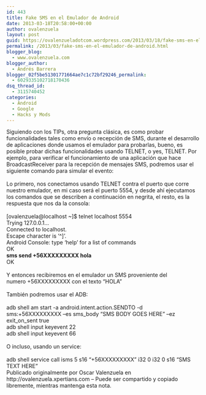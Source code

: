 ```yaml
---
id: 443
title: Fake SMS en el Emulador de Android
date: 2013-03-18T20:58:00+00:00
author: ovalenzuela
layout: post
guid: https://ovalenzueladotcom.wordpress.com/2013/03/18/fake-sms-en-el-emulador-de-android
permalink: /2013/03/fake-sms-en-el-emulador-de-android.html
blogger_blog:
  - www.ovalenzuela.com
blogger_author:
  - Andrés Barrera
blogger_02f5be51301771664ae7c1c72bf29246_permalink:
  - 6029335102718170436
dsq_thread_id:
  - 3115740452
categories:
  - Android
  - Google
  - Hacks y Mods
---
```

<div>
  <span>Siguiendo con los TIPs, otra pregunta clásica, es como probar funcionalidades tales como envío o recepción de SMS, durante el desarrollo de aplicaciones donde usamos el emulador para probarlas, bueno, es posible probar dichas funcionalidades usando TELNET, o yes, TELNET. Por ejemplo, para verificar el funcionamiento de una aplicación que hace BroadcastReceiver para la recepción de mensajes SMS, podremos usar el siguiente comando para simular el evento:</span>
</div>

<div>
  <span><br /></span>
</div>

<div>
  <span>Lo primero, nos conectamos usando TELNET contra el puerto que corre nuestro emulador, en mi caso será el puerto 5554, y desde ahí ejecutamos los comandos que se describen a continuación en negrita, el resto, es la respuesta que nos da la consola:</span>
</div>

<div>
  <span><br /></span>
</div>

<div>
  <span>[ovalenzuela@localhost ~]$ telnet localhost 5554</span>
</div>

<div>
  <span>Trying 127.0.0.1&#8230;</span>
</div>

<div>
  <span>Connected to localhost.</span>
</div>

<div>
  <span>Escape character is &#8216;^]&#8217;.</span>
</div>

<div>
  <span>Android Console: type &#8216;help&#8217; for a list of commands</span>
</div>

<div>
  <span>OK</span>
</div>

<div>
  <b><span>sms send +56XXXXXXXXX hola</span></b>
</div>

<div>
  <span>OK</span>
</div>

<div>
  <span><br /></span>
</div>

<div>
  <span>Y entonces recibiremos en el emulador un SMS proveniente del numero +56XXXXXXXXX con el texto &#8220;HOLA&#8221;</span>
</div>

<div>
  <span><br /></span>
</div>

<div>
  <span>También podremos usar el ADB:</span>
</div>

<div>
  <span><br /></span>
</div>

<div>
  <span>adb shell am start -a android.intent.action.SENDTO -d sms:+56XXXXXXXXX &#8211;es sms_body &#8220;SMS BODY GOES HERE&#8221; &#8211;ez exit_on_sent true</span>
</div>

<div>
  <span>adb shell input keyevent 22</span>
</div>

<div>
  <span>adb shell input keyevent 66</span>
</div>

<div>
  <span><br /></span>
</div>

<div>
  <span>O incluso, usando un service:</span>
</div>

<div>
  <span><br /></span>
</div>

<div>
  <span>adb shell service call isms 5 s16 &#8220;+56XXXXXXXXX&#8221; i32 0 i32 0 s16 &#8220;SMS TEXT HERE&#8221;</span>
</div>

<div>
  Publicado originalmente por Oscar Valenzuela en http://ovalenzuela.xpertians.com &#8211; Puede ser compartido y copiado libremente, mientras mantenga esta nota.
</div>